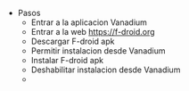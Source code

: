 - Pasos
	- Entrar a la aplicacion Vanadium
	- Entrar a la web https://f-droid.org
	- Descargar F-droid apk
	- Permitir instalacion desde Vanadium
	- Instalar F-droid apk
	- Deshabilitar instalacion desde Vanadium
	-